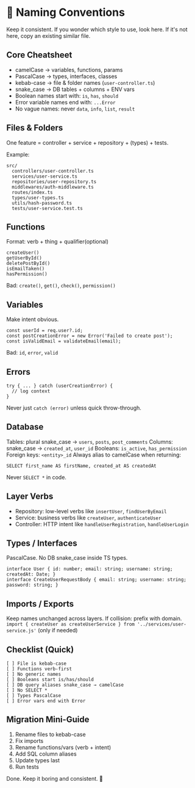 # 🍼 Naming Conventions

Keep it consistent. If you wonder which style to use, look here. If it's not here, copy an existing similar file.

## Core Cheatsheet

- camelCase → variables, functions, params
- PascalCase → types, interfaces, classes
- kebab-case → file & folder names (`user-controller.ts`)
- snake_case → DB tables + columns + ENV vars
- Boolean names start with: `is`, `has`, `should`
- Error variable names end with: `...Error`
- No vague names: never `data`, `info`, `list`, `result`

## Files & Folders

One feature = controller + service + repository + (types) + tests.

Example:

```
src/
  controllers/user-controller.ts
  services/user-service.ts
  repositories/user-repository.ts
  middlewares/auth-middleware.ts
  routes/index.ts
  types/user-types.ts
  utils/hash-password.ts
  tests/user-service.test.ts
```

## Functions

Format: verb + thing + qualifier(optional)

```
createUser()
getUserById()
deletePostById()
isEmailTaken()
hasPermission()
```

Bad: `create()`, `get()`, `check()`, `permission()`

## Variables

Make intent obvious.

```
const userId = req.user?.id;
const postCreationError = new Error('Failed to create post');
const isValidEmail = validateEmail(email);
```

Bad: `id`, `error`, `valid`

## Errors

```
try { ... } catch (userCreationError) {
  // log context
}
```

Never just `catch (error)` unless quick throw-through.

## Database

Tables: plural snake_case → `users`, `posts`, `post_comments`
Columns: snake_case → `created_at`, `user_id`
Booleans: `is_active`, `has_permission`
Foreign keys: `<entity>_id`
Always alias to camelCase when returning:

```
SELECT first_name AS firstName, created_at AS createdAt
```

Never `SELECT *` in code.

## Layer Verbs

- Repository: low-level verbs like `insertUser`, `findUserByEmail`
- Service: business verbs like `createUser`, `authenticateUser`
- Controller: HTTP intent like `handleUserRegistration`, `handleUserLogin`

## Types / Interfaces

PascalCase. No DB snake_case inside TS types.

```
interface User { id: number; email: string; username: string; createdAt: Date; }
interface CreateUserRequestBody { email: string; username: string; password: string; }
```

## Imports / Exports

Keep names unchanged across layers. If collision: prefix with domain.
`import { createUser as createUserService } from '../services/user-service.js'` (only if needed)

## Checklist (Quick)

```
[ ] File is kebab-case
[ ] Functions verb-first
[ ] No generic names
[ ] Booleans start is/has/should
[ ] DB query aliases snake_case → camelCase
[ ] No SELECT *
[ ] Types PascalCase
[ ] Error vars end with Error
```

## Migration Mini-Guide

1. Rename files to kebab-case
2. Fix imports
3. Rename functions/vars (verb + intent)
4. Add SQL column aliases
5. Update types last
6. Run tests

Done. Keep it boring and consistent. 🚀
